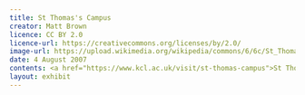 ```yaml
---
title: St Thomas's Campus
creator: Matt Brown
licence: CC BY 2.0
licence-url: https://creativecommons.org/licenses/by/2.0/
image-url: https://upload.wikimedia.org/wikipedia/commons/6/6c/St_Thomas_Hospital_from_the_Thames.jpg
date: 4 August 2007
contents: <a href="https://www.kcl.ac.uk/visit/st-thomas-campus">St Thomas' Campus</a> is located on the south bank of the Thames in the London Borough of Lambeth, directly across from Big Ben and the Houses of Parliament. The campus is adjacent to Westminster Bridge and is just a few minutes' walks from the Waterloo campus, another KCL campus. The campus houses the Departments of Further Education and Dentistry, as well as the famous Nightingale Memorial and St Thomas' Hospital <a href="https://www.kcl.ac.uk/visit/st-thomas-campus">[1]</a>. Postcode：<a href="https://www.google.co.uk/maps/place/Prideaux+Building+(King's+College+London,+St+Thomas'+Campus)/@51.4963216,-0.1223162,17z/data=!3m1!4b1!4m5!3m4!1s0x487604c0e3d3a105:0xfb22b71fd5d25a1b!8m2!3d51.4963183!4d-0.1201275">SE1 7EH</a>.
layout: exhibit
---
```

